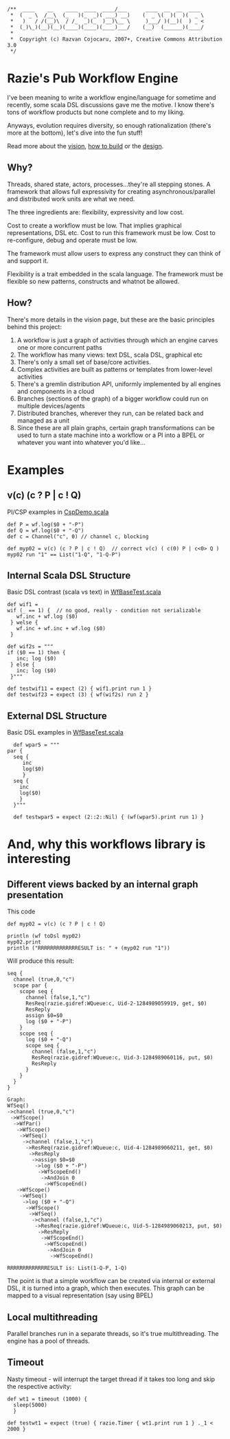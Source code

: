     /**  ____    __    ____  ____  ____/___      ____  __  __  ____
     *  (  _ \  /__\  (_   )(_  _)( ___) __)    (  _ \(  )(  )(  _ \
     *   )   / /(__)\  / /_  _)(_  )__)\__ \     )___/ )(__)(  ) _ <
     *  (_)\_)(__)(__)(____)(____)(____)___/    (__)  (______)(____/
     *                      
     *  Copyright (c) Razvan Cojocaru, 2007+, Creative Commons Attribution 3.0
     */


Razie's Pub Workflow Engine
===========================

I've been meaning to write a workflow engine/language for sometime and recently, some scala DSL 
discussions gave me the motive. I know there's tons of workflow products but none complete and to my liking.

Anyways, evolution requires diversity, so enough rationalization (there's more at the bottom), let's 
dive into the fun stuff!

Read more about the [vision](gremlins/blob/master/Gremlins.markdown), [how to build](gremlins/blob/master/Building.markdown) or the [design](gremlins/blob/master/src/razie/wf/Design.markdown).


Why?
----
Threads, shared state, actors, processes...they're all stepping stones. A framework that allows full expressivity for creating 
asynchronous/parallel and distributed work units are what we need.

The three ingredients are: flexibility, expressivity and low cost.

Cost to create a workflow must be low. That implies graphical representations, DSL etc. Cost to run this framework must be low. Cost to re-configure, debug and operate must be low.

The framework must allow users to express any construct they can think of and support it.

Flexibility is a trait embedded in the scala language. The framework must be flexible so new patterns, constructs and whatnot be allowed.


How?
----

There's more details in the vision page, but these are the basic principles behind this project:

1. A workflow is just a graph of activities through which an engine carves one or more concurrent paths
2. The workflow has many views: text DSL, scala DSL, graphical etc
3. There's only a small set of base/core activities.
4. Complex activities are built as patterns or templates from lower-level activities
5. There's a gremlin distribution API, uniformly implemented by all engines and components in a cloud
6. Branches (sections of the graph) of a bigger workflow could run on multiple devices/agents
7. Distributed branches, wherever they run, can be related back and managed as a unit
8. Since these are all plain graphs, certain graph transformations can be used to turn a state machine into a workflow or a PI into a BPEL or whatever you want into whatever you'd like...


Examples
========


v(c) (c ? P | c ! Q)
--------------------

PI/CSP examples in [CspDemo.scala](gremlins/blob/master/src/razie/wf/lib/CspDemo.scala)

    def P = wf.log($0 + "-P")
    def Q = wf.log($0 + "-Q")
    def c = Channel("c", 0) // channel c, blocking
                                                                                                                                        
    def myp02 = v(c) (c ? P | c ! Q)  // correct v(c) ( c(0) P | c<0> Q )
    myp02 run "1" == List("1-Q", "1-Q-P")


Internal Scala DSL Structure
----------------------------

Basic DSL contrast (scala vs text) in [WfBaseTest.scala](gremlins/blob/master/test_src/razie/wf/test/WfBaseTest.scala)

    def wif1 = 
    wif (_ == 1) {  // no good, really - condition not serializable
       wf.inc + wf.log ($0)
     } welse { 
       wf.inc + wf.inc + wf.log ($0)
     }
   
    def wif2s = """
    if ($0 == 1) then {
       inc; log ($0)
     } else {
       inc; log ($0)
     }"""
  
    def testwif11 = expect (2) { wif1.print run 1 }
    def testwif23 = expect (3) { wf(wif2s) run 2 }
  


External DSL Structure
-----------------------------

Basic DSL examples in [WfBaseTest.scala](gremlins/blob/master/test_src/razie/wf/test/WfBaseTest.scala)

      def wpar5 = """                                                                                                                       
    par {                                                                                                                                   
      seq {                                                                                                                                 
         inc                                                                                                                                
         log($0)                                                                                                                            
         }                                                                                                                                  
      seq {                                                                                                                                 
        inc                                                                                                                                 
        log($0)                                                                                                                             
        }                                                                                                                                   
      }"""                                                                                                                                  
                                                                                                                                        
      def testwpar5 = expect (2::2::Nil) { (wf(wpar5).print run 1) }                                                                        


And, why this workflows library is interesting
==============================================

Different views backed by an internal graph presentation
--------------------------------------------------------

This code 

    def myp02 = v(c) (c ? P | c ! Q) 
    
    println (wf toDsl myp02)
    myp02.print 
    println ("RRRRRRRRRRRRRESULT is: " + (myp02 run "1"))
  
Will produce this result:

    seq {
      channel (true,0,"c")
      scope par {
        scope seq {
          channel (false,1,"c")
          ResReq(razie.gidref:WQueue:c, Uid-2-1284989059919, get, $0)
          ResReply
          assign $0=$0
          log ($0 + "-P")
        }
        scope seq {
          log ($0 + "-Q")
          scope seq {
            channel (false,1,"c")
            ResReq(razie.gidref:WQueue:c, Uid-3-1284989060116, put, $0)
            ResReply
          }
        }
      }
    }
    
    Graph: 
    WfSeq()
    ->channel (true,0,"c")
     ->WfScope()
      ->WfPar()
       ->WfScope()
        ->WfSeq()
         ->channel (false,1,"c")
          ->ResReq(razie.gidref:WQueue:c, Uid-4-1284989060211, get, $0)
           ->ResReply
            ->assign $0=$0
             ->log ($0 + "-P")
              ->WfScopeEnd()
               ->AndJoin 0
                ->WfScopeEnd()
       ->WfScope()
        ->WfSeq()
         ->log ($0 + "-Q")
          ->WfScope()
           ->WfSeq()
            ->channel (false,1,"c")
             ->ResReq(razie.gidref:WQueue:c, Uid-5-1284989060213, put, $0)
              ->ResReply
               ->WfScopeEnd()
                ->WfScopeEnd()
                 ->AndJoin 0
                  ->WfScopeEnd()
    
    RRRRRRRRRRRRRESULT is: List(1-Q-P, 1-Q)

The point is that a simple workflow can be created via internal or external DSL, it is turned
into a graph, which then executes. This graph can be mapped to a visual representation 
(say using BPEL)


Local multithreading
--------------------

Parallel branches run in a separate threads, so it's true multithreading. The engine has a pool of threads.


Timeout
-------   

Nasty timeout - will interrupt the target thread if it takes too long and skip the respective activity:

    def wt1 = timeout (1000) { 
      sleep(5000) 
      }
      
    def testwt1 = expect (true) { razie.Timer { wt1.print run 1 } ._1 < 2000 }

    
    